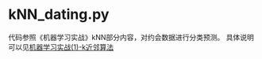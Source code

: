 # kNN_dating.py
代码参照《机器学习实战》kNN部分内容，对约会数据进行分类预测。
具体说明可以见[机器学习实战(1)-k近邻算法](https://chenzy96.github.io/2019/01/09/%E6%9C%BA%E5%99%A8%E5%AD%A6%E4%B9%A0%E5%AE%9E%E6%88%98-1-k%E8%BF%91%E9%82%BB%E7%AE%97%E6%B3%95/)
